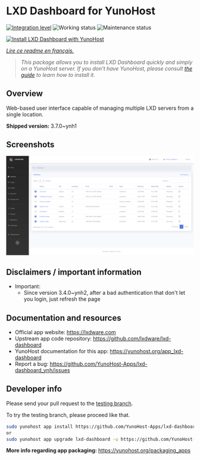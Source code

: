 <!--
N.B.: This README was automatically generated by https://github.com/YunoHost/apps/tree/master/tools/README-generator
It shall NOT be edited by hand.
-->

# LXD Dashboard for YunoHost

[![Integration level](https://dash.yunohost.org/integration/lxd-dashboard.svg)](https://dash.yunohost.org/appci/app/lxd-dashboard) ![Working status](https://ci-apps.yunohost.org/ci/badges/lxd-dashboard.status.svg) ![Maintenance status](https://ci-apps.yunohost.org/ci/badges/lxd-dashboard.maintain.svg)

[![Install LXD Dashboard with YunoHost](https://install-app.yunohost.org/install-with-yunohost.svg)](https://install-app.yunohost.org/?app=lxd-dashboard)

*[Lire ce readme en français.](./README_fr.md)*

> *This package allows you to install LXD Dashboard quickly and simply on a YunoHost server.
If you don't have YunoHost, please consult [the guide](https://yunohost.org/#/install) to learn how to install it.*

## Overview

Web-based user interface capable of managing multiple LXD servers from a single location.


**Shipped version:** 3.7.0~ynh1

## Screenshots

![Screenshot of LXD Dashboard](./doc/screenshots/screenshot01.png)

## Disclaimers / important information

* Important:
    * Since version 3.4.0~ynh2, after a bad authentication that don't let you login, just refresh the page

## Documentation and resources

* Official app website: <https://lxdware.com>
* Upstream app code repository: <https://github.com/lxdware/lxd-dashboard>
* YunoHost documentation for this app: <https://yunohost.org/app_lxd-dashboard>
* Report a bug: <https://github.com/YunoHost-Apps/lxd-dashboard_ynh/issues>

## Developer info

Please send your pull request to the [testing branch](https://github.com/YunoHost-Apps/lxd-dashboard_ynh/tree/testing).

To try the testing branch, please proceed like that.

``` bash
sudo yunohost app install https://github.com/YunoHost-Apps/lxd-dashboard_ynh/tree/testing --debug
or
sudo yunohost app upgrade lxd-dashboard -u https://github.com/YunoHost-Apps/lxd-dashboard_ynh/tree/testing --debug
```

**More info regarding app packaging:** <https://yunohost.org/packaging_apps>
